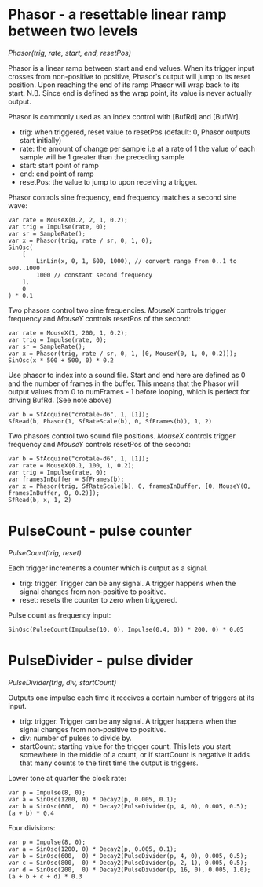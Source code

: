 # Phasor - a resettable linear ramp between two levels

_Phasor(trig, rate, start, end, resetPos)_

Phasor is a linear ramp between start and end values. When its trigger input crosses from non-positive to positive, Phasor's output will jump to its reset position. Upon reaching the end of its ramp Phasor will wrap back to its start. N.B. Since end is defined as the wrap point, its value is never actually output.

Phasor is commonly used as an index control with [BufRd] and [BufWr].

- trig: when triggered, reset value to resetPos (default: 0, Phasor outputs start initially)
- rate: the amount of change per sample i.e at a rate of 1 the value of each sample	will be 1 greater than the preceding sample
- start: start point of ramp
- end: end point of ramp
- resetPos: the value to jump to upon receiving a trigger.

Phasor controls sine frequency, end frequency matches a second sine wave:

    var rate = MouseX(0.2, 2, 1, 0.2);
    var trig = Impulse(rate, 0);
    var sr = SampleRate();
    var x = Phasor(trig, rate / sr, 0, 1, 0);
    SinOsc(
        [
            LinLin(x, 0, 1, 600, 1000), // convert range from 0..1 to 600..1000
            1000 // constant second frequency
        ],
        0
    ) * 0.1

Two phasors control two sine frequencies.  _MouseX_ controls trigger frequency and _MouseY_ controls resetPos of the second:

    var rate = MouseX(1, 200, 1, 0.2);
    var trig = Impulse(rate, 0);
    var sr = SampleRate();
    var x = Phasor(trig, rate / sr, 0, 1, [0, MouseY(0, 1, 0, 0.2)]);
    SinOsc(x * 500 + 500, 0) * 0.2

Use phasor to index into a sound file.  Start and end here are defined as 0 and the number of frames in the buffer.  This means that the Phasor will output values from 0 to numFrames - 1 before looping, which is perfect for driving BufRd.  (See note above)

    var b = SfAcquire("crotale-d6", 1, [1]);
    SfRead(b, Phasor(1, SfRateScale(b), 0, SfFrames(b)), 1, 2)

Two phasors control two sound file positions.  _MouseX_ controls trigger frequency and _MouseY_ controls resetPos of the second:

    var b = SfAcquire("crotale-d6", 1, [1]);
    var rate = MouseX(0.1, 100, 1, 0.2);
    var trig = Impulse(rate, 0);
    var framesInBuffer = SfFrames(b);
    var x = Phasor(trig, SfRateScale(b), 0, framesInBuffer, [0, MouseY(0, framesInBuffer, 0, 0.2)]);
    SfRead(b, x, 1, 2)

# PulseCount - pulse counter

_PulseCount(trig, reset)_

Each trigger increments a counter which is output as a signal.

- trig: trigger. Trigger can be any signal. A trigger happens when the signal changes from non-positive to positive.
- reset: resets the counter to zero when triggered.

Pulse count as frequency input:

    SinOsc(PulseCount(Impulse(10, 0), Impulse(0.4, 0)) * 200, 0) * 0.05

# PulseDivider - pulse divider

_PulseDivider(trig, div, startCount)_

Outputs one impulse each time it receives a certain number of triggers at its input.

- trig: trigger. Trigger can be any signal. A trigger happens when the signal changes from non-positive to positive.
- div: number of pulses to divide by.
- startCount: starting value for the trigger count. This lets you start somewhere in the middle of a count, or if startCount is negative it adds that many counts to the first time the output is triggers.

Lower tone at quarter the clock rate:

    var p = Impulse(8, 0);
    var a = SinOsc(1200, 0) * Decay2(p, 0.005, 0.1);
    var b = SinOsc(600,  0) * Decay2(PulseDivider(p, 4, 0), 0.005, 0.5);
    (a + b) * 0.4

Four divisions:

    var p = Impulse(8, 0);
    var a = SinOsc(1200, 0) * Decay2(p, 0.005, 0.1);
    var b = SinOsc(600,  0) * Decay2(PulseDivider(p, 4, 0), 0.005, 0.5);
    var c = SinOsc(800,  0) * Decay2(PulseDivider(p, 2, 1), 0.005, 0.5);
    var d = SinOsc(200,  0) * Decay2(PulseDivider(p, 16, 0), 0.005, 1.0);
    (a + b + c + d) * 0.3
